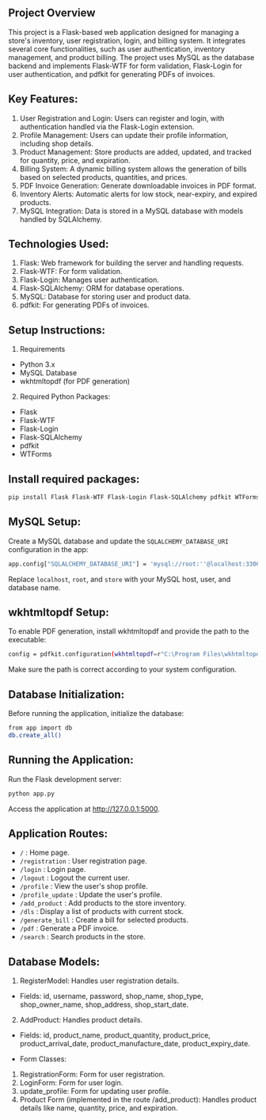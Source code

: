 ## Project Overview
This project is a Flask-based web application designed for managing a store's inventory, user registration, login, and billing system. It integrates several core functionalities, such as user authentication, inventory management, and product billing. The project uses MySQL as the database backend and implements Flask-WTF for form validation, Flask-Login for user authentication, and pdfkit for generating PDFs of invoices.

## Key Features:
1. User Registration and Login: Users can register and login, with authentication handled via the Flask-Login extension.
2. Profile Management: Users can update their profile information, including shop details.
3. Product Management: Store products are added, updated, and tracked for quantity, price, and expiration.
4. Billing System: A dynamic billing system allows the generation of bills based on selected products, quantities, and prices.
5. PDF Invoice Generation: Generate downloadable invoices in PDF format.
6. Inventory Alerts: Automatic alerts for low stock, near-expiry, and expired products.
7. MySQL Integration: Data is stored in a MySQL database with models handled by SQLAlchemy.

## Technologies Used:
1. Flask: Web framework for building the server and handling requests.
2. Flask-WTF: For form validation.
3. Flask-Login: Manages user authentication.
4. Flask-SQLAlchemy: ORM for database operations.
5. MySQL: Database for storing user and product data.
6. pdfkit: For generating PDFs of invoices.


## Setup Instructions:
1. Requirements
- Python 3.x
- MySQL Database
- wkhtmltopdf (for PDF generation)

2. Required Python Packages:
- Flask
- Flask-WTF
- Flask-Login
- Flask-SQLAlchemy
- pdfkit
- WTForms

## Install required packages:
```bash
pip install Flask Flask-WTF Flask-Login Flask-SQLAlchemy pdfkit WTForms
```

## MySQL Setup:
Create a MySQL database and update the ```SQLALCHEMY_DATABASE_URI``` configuration in the app:
```bash
app.config["SQLALCHEMY_DATABASE_URI"] = 'mysql://root:''@localhost:3306/store'
```
Replace ```localhost```, ```root```, and ```store``` with your MySQL host, user, and database name.

## wkhtmltopdf Setup:
To enable PDF generation, install wkhtmltopdf and provide the path to the executable:
```bash
config = pdfkit.configuration(wkhtmltopdf=r"C:\Program Files\wkhtmltopdf\bin\wkhtmltopdf.exe")
```
Make sure the path is correct according to your system configuration.

## Database Initialization:
Before running the application, initialize the database:
```bash
from app import db
db.create_all()
```
## Running the Application:
Run the Flask development server:
```bash
python app.py
```
Access the application at http://127.0.0.1:5000.

## Application Routes:
- ```/``` : Home page.
- ```/registration``` : User registration page.
- ```/login``` : Login page.
- ```/logout``` : Logout the current user.
- ```/profile``` : View the user's shop profile.
- ```/profile_update``` : Update the user's profile.
- ```/add_product``` : Add products to the store inventory.
- ```/dls``` : Display a list of products with current stock.
- ```/generate_bill``` : Create a bill for selected products.
- ```/pdf``` : Generate a PDF invoice.
- ```/search``` : Search products in the store.

## Database Models:
1. RegisterModel: Handles user registration details.

- Fields: id, username, password, shop_name, shop_type, shop_owner_name, shop_address, shop_start_date.

2. AddProduct: Handles product details.

- Fields: id, product_name, product_quantity, product_price, product_arrival_date, product_manufacture_date, product_expiry_date.

- Form Classes:
1. RegistrationForm: Form for user registration.
2. LoginForm: Form for user login.
3. update_profile: Form for updating user profile.
4. Product Form (implemented in the route /add_product): Handles product details like name, quantity, price, and expiration.
